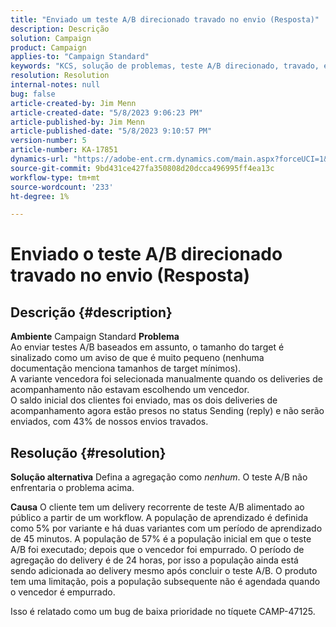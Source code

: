 ```yaml
---
title: "Enviado um teste A/B direcionado travado no envio (Resposta)"
description: Descrição
solution: Campaign
product: Campaign
applies-to: "Campaign Standard"
keywords: "KCS, solução de problemas, teste A/B direcionado, travado, envio, resposta, Adobe Campaign Standard, ACS"
resolution: Resolution
internal-notes: null
bug: false
article-created-by: Jim Menn
article-created-date: "5/8/2023 9:06:23 PM"
article-published-by: Jim Menn
article-published-date: "5/8/2023 9:10:57 PM"
version-number: 5
article-number: KA-17851
dynamics-url: "https://adobe-ent.crm.dynamics.com/main.aspx?forceUCI=1&pagetype=entityrecord&etn=knowledgearticle&id=3d75442a-e4ed-ed11-8849-6045bd006c82"
source-git-commit: 9bd431ce427fa350808d20dcca496995ff4ea13c
workflow-type: tm+mt
source-wordcount: '233'
ht-degree: 1%

---
```


# Enviado o teste A/B direcionado travado no envio (Resposta)

## Descrição {#description}


<b>Ambiente</b>
Campaign Standard
<b>Problema</b>
<br>Ao enviar testes A/B baseados em assunto, o tamanho do target é sinalizado como um aviso de que é muito pequeno (nenhuma documentação menciona tamanhos de target mínimos).
<br>A variante vencedora foi selecionada manualmente quando os deliveries de acompanhamento não estavam escolhendo um vencedor.
<br>O saldo inicial dos clientes foi enviado, mas os dois deliveries de acompanhamento agora estão presos no status Sending (reply) e não serão enviados, com 43% de nossos envios travados.

## Resolução {#resolution}


<b>Solução alternativa</b>
Defina a agregação como *nenhum*.
O teste A/B não enfrentaria o problema acima.

<b>Causa</b>
O cliente tem um delivery recorrente de teste A/B alimentado ao público a partir de um workflow.
A população de aprendizado é definida como 5% por variante e há duas variantes com um período de aprendizado de 45 minutos.
A população de 57% é a população inicial em que o teste A/B foi executado; depois que o vencedor foi empurrado.
O período de agregação do delivery é de 24 horas, por isso a população ainda está sendo adicionada ao delivery mesmo após concluir o teste A/B.
O produto tem uma limitação, pois a população subsequente não é agendada quando o vencedor é empurrado.

Isso é relatado como um bug de baixa prioridade no tíquete CAMP-47125.
